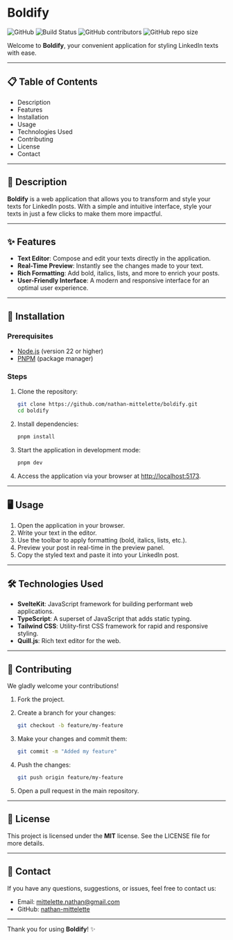 # Boldify

![GitHub](https://img.shields.io/github/license/nathan-mittelette/boldify)
![Build Status](https://img.shields.io/github/actions/workflow/status/nathan-mittelette/boldify/deploy.yml)
![GitHub contributors](https://img.shields.io/github/contributors/nathan-mittelette/boldify)
![GitHub repo size](https://img.shields.io/github/repo-size/nathan-mittelette/boldify)

Welcome to **Boldify**, your convenient application for styling LinkedIn texts with ease.

---

## 📋 Table of Contents

- Description
- Features
- Installation
- Usage
- Technologies Used
- Contributing
- License
- Contact

---

## 📝 Description

**Boldify** is a web application that allows you to transform and style your texts for LinkedIn posts. With a simple and intuitive interface, style your texts in just a few clicks to make them more impactful.

---

## ✨ Features

- **Text Editor**: Compose and edit your texts directly in the application.
- **Real-Time Preview**: Instantly see the changes made to your text.
- **Rich Formatting**: Add bold, italics, lists, and more to enrich your posts.
- **User-Friendly Interface**: A modern and responsive interface for an optimal user experience.

---

## 🚀 Installation

### Prerequisites

- [Node.js](https://nodejs.org/) (version 22 or higher)
- [PNPM](https://pnpm.io/) (package manager)

### Steps

1. Clone the repository:

   ```bash
   git clone https://github.com/nathan-mittelette/boldify.git
   cd boldify
   ```

2. Install dependencies:

   ```bash
   pnpm install
   ```

3. Start the application in development mode:

   ```bash
   pnpm dev
   ```

4. Access the application via your browser at [http://localhost:5173](http://localhost:5173).

---

## 🖥️ Usage

1. Open the application in your browser.
2. Write your text in the editor.
3. Use the toolbar to apply formatting (bold, italics, lists, etc.).
4. Preview your post in real-time in the preview panel.
5. Copy the styled text and paste it into your LinkedIn post.

---

## 🛠️ Technologies Used

- **SvelteKit**: JavaScript framework for building performant web applications.
- **TypeScript**: A superset of JavaScript that adds static typing.
- **Tailwind CSS**: Utility-first CSS framework for rapid and responsive styling.
- **Quill.js**: Rich text editor for the web.

---

## 🤝 Contributing

We gladly welcome your contributions!

1. Fork the project.
2. Create a branch for your changes:

   ```bash
   git checkout -b feature/my-feature
   ```

3. Make your changes and commit them:

   ```bash
   git commit -m "Added my feature"
   ```

4. Push the changes:

   ```bash
   git push origin feature/my-feature
   ```

5. Open a pull request in the main repository.

---

## 📄 License

This project is licensed under the **MIT** license. See the LICENSE file for more details.

---

## 📧 Contact

If you have any questions, suggestions, or issues, feel free to contact us:

- Email: mittelette.nathan@gmail.com
- GitHub: [nathan-mittelette](https://github.com/nathan-mittelette)

---

Thank you for using **Boldify**! ✨
